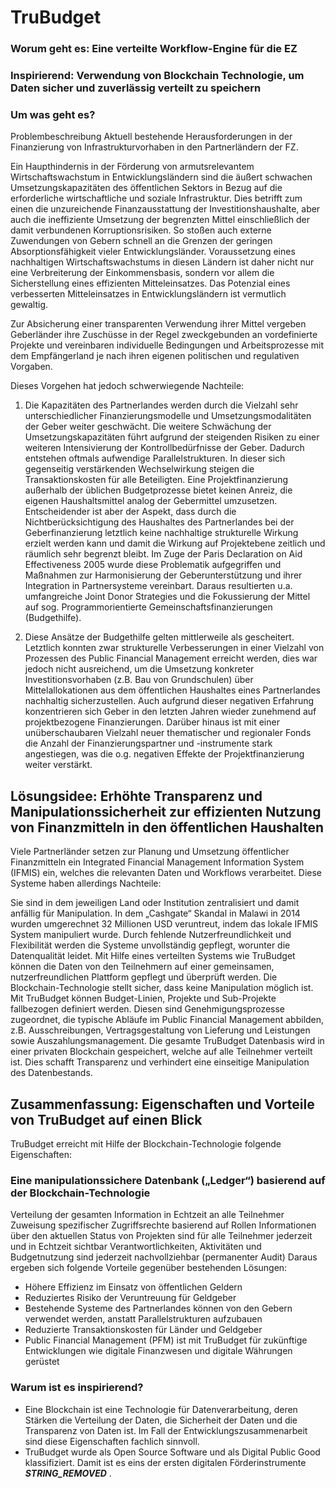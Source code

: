 # TruBudget

### Worum geht es: Eine verteilte Workflow-Engine für die EZ

### Inspirierend: Verwendung von Blockchain Technologie, um Daten sicher und zuverlässig verteilt zu speichern

### Um was geht es?

Problembeschreibung
Aktuell bestehende Herausforderungen in der Finanzierung von Infrastrukturvorhaben in den Partnerländern der FZ.

Ein Haupthindernis in der Förderung von armutsrelevantem Wirtschaftswachstum in Entwicklungsländern sind die äußert schwachen Umsetzungskapazitäten des öffentlichen Sektors in Bezug auf die erforderliche wirtschaftliche und soziale Infrastruktur. Dies betrifft zum einen die unzureichende Finanzausstattung der Investitionshaushalte, aber auch die ineffiziente Umsetzung der begrenzten Mittel einschließlich der damit verbundenen Korruptionsrisiken. So stoßen auch externe Zuwendungen von Gebern schnell an die Grenzen der geringen Absorptionsfähigkeit vieler Entwicklungsländer. Voraussetzung eines nachhaltigen Wirtschaftswachstums in diesen Ländern ist daher nicht nur eine Verbreiterung der Einkommensbasis, sondern vor allem die Sicherstellung eines effizienten Mitteleinsatzes. Das Potenzial eines verbesserten Mitteleinsatzes in Entwicklungsländern ist vermutlich gewaltig.

Zur Absicherung einer transparenten Verwendung ihrer Mittel vergeben Geberländer ihre Zuschüsse in der Regel zweckgebunden an vordefinierte Projekte und vereinbaren individuelle Bedingungen und Arbeitsprozesse mit dem Empfängerland je nach ihren eigenen politischen und regulativen Vorgaben.

Dieses Vorgehen hat jedoch schwerwiegende Nachteile:

1. Die Kapazitäten des Partnerlandes werden durch die Vielzahl sehr unterschiedlicher Finanzierungsmodelle und Umsetzungsmodalitäten der Geber weiter geschwächt.
   Die weitere Schwächung der Umsetzungskapazitäten führt aufgrund der steigenden Risiken zu einer weiteren Intensivierung der Kontrollbedürfnisse der Geber. Dadurch entstehen oftmals aufwendige Parallelstrukturen.
   In dieser sich gegenseitig verstärkenden Wechselwirkung steigen die Transaktionskosten für alle Beteiligten.
   Eine Projektfinanzierung außerhalb der üblichen Budgetprozesse bietet keinen Anreiz, die eigenen Haushaltsmittel analog der Gebermittel umzusetzen.
   Entscheidender ist aber der Aspekt, dass durch die Nichtberücksichtigung des Haushaltes des Partnerlandes bei der Geberfinanzierung letztlich keine nachhaltige strukturelle Wirkung erzielt werden kann und damit die Wirkung auf Projektebene zeitlich und räumlich sehr begrenzt bleibt.
   Im Zuge der Paris Declaration on Aid Effectiveness 2005 wurde diese Problematik aufgegriffen und Maßnahmen zur Harmonisierung der Geberunterstützung und ihrer Integration in Partnersysteme vereinbart. Daraus resultierten u.a. umfangreiche Joint Donor Strategies und die Fokussierung der Mittel auf sog. Programmorientierte Gemeinschaftsfinanzierungen (Budgethilfe).

1. Diese Ansätze der Budgethilfe gelten mittlerweile als gescheitert. Letztlich konnten zwar strukturelle Verbesserungen in einer Vielzahl von Prozessen des Public Financial Management erreicht werden, dies war jedoch nicht ausreichend, um die Umsetzung konkreter Investitionsvorhaben (z.B. Bau von Grundschulen) über Mittelallokationen aus dem öffentlichen Haushaltes eines Partnerlandes nachhaltig sicherzustellen. Auch aufgrund dieser negativen Erfahrung konzentrieren sich Geber in den letzten Jahren wieder zunehmend auf projektbezogene Finanzierungen. Darüber hinaus ist mit einer unüberschaubaren Vielzahl neuer thematischer und regionaler Fonds die Anzahl der Finanzierungspartner und -instrumente stark angestiegen, was die o.g. negativen Effekte der Projektfinanzierung weiter verstärkt.

## Lösungsidee: Erhöhte Transparenz und Manipulationssicherheit zur effizienten Nutzung von Finanzmitteln in den öffentlichen Haushalten

Viele Partnerländer setzen zur Planung und Umsetzung öffentlicher Finanzmitteln ein Integrated Financial Management Information System (IFMIS) ein, welches die relevanten Daten und Workflows verarbeitet. Diese Systeme haben allerdings Nachteile:

Sie sind in dem jeweiligen Land oder Institution zentralisiert und damit anfällig für Manipulation. In dem „Cashgate“ Skandal in Malawi in 2014 wurden umgerechnet 32 Millionen USD veruntreut, indem das lokale IFMIS System manipuliert wurde.
Durch fehlende Nutzerfreundlichkeit und Flexibilität werden die Systeme unvollständig gepflegt, worunter die Datenqualität leidet. Mit Hilfe eines verteilten Systems wie TruBudget können die Daten von den Teilnehmern auf einer gemeinsamen, nutzerfreundlichen Plattform gepflegt und überprüft werden. Die Blockchain-Technologie stellt sicher, dass keine Manipulation möglich ist.
Mit TruBudget können Budget-Linien, Projekte und Sub-Projekte fallbezogen definiert werden. Diesen sind Genehmigungsprozesse zugeordnet, die typische Abläufe im Public Financial Management abbilden, z.B. Ausschreibungen, Vertragsgestaltung von Lieferung und Leistungen sowie Auszahlungsmanagement. Die gesamte TruBudget Datenbasis wird in einer privaten Blockchain gespeichert, welche auf alle Teilnehmer verteilt ist. Dies schafft Transparenz und verhindert eine einseitige Manipulation des Datenbestands.

## Zusammenfassung: Eigenschaften und Vorteile von TruBudget auf einen Blick

TruBudget erreicht mit Hilfe der Blockchain-Technologie folgende Eigenschaften:

### Eine manipulationssichere Datenbank („Ledger“) basierend auf der Blockchain-Technologie

Verteilung der gesamten Information in Echtzeit an alle Teilnehmer
Zuweisung spezifischer Zugriffsrechte basierend auf Rollen
Informationen über den aktuellen Status von Projekten sind für alle Teilnehmer jederzeit und in Echtzeit sichtbar
Verantwortlichkeiten, Aktivitäten und Budgetnutzung sind jederzeit nachvollziehbar (permanenter Audit)
Daraus ergeben sich folgende Vorteile gegenüber bestehenden Lösungen:

- Höhere Effizienz im Einsatz von öffentlichen Geldern
- Reduziertes Risiko der Veruntreuung für Geldgeber
- Bestehende Systeme des Partnerlandes können von den Gebern verwendet werden, anstatt Parallelstrukturen aufzubauen
- Reduzierte Transaktionskosten für Länder und Geldgeber
- Public Financial Management (PFM) ist mit TruBudget für zukünftige Entwicklungen wie digitale Finanzwesen und digitale Währungen gerüstet

### Warum ist es inspirierend?

- Eine Blockchain ist eine Technologie für Datenverarbeitung, deren Stärken die Verteilung der Daten, die Sicherheit der Daten und die Transparenz von Daten ist. Im Fall der Entwicklungszusammenarbeit sind diese Eigenschaften fachlich sinnvoll.
- TruBudget wurde als Open Source Software und als Digital Public Good klassifiziert. Damit ist es eins der ersten digitalen Förderinstrumente ***STRING_REMOVED*** .
